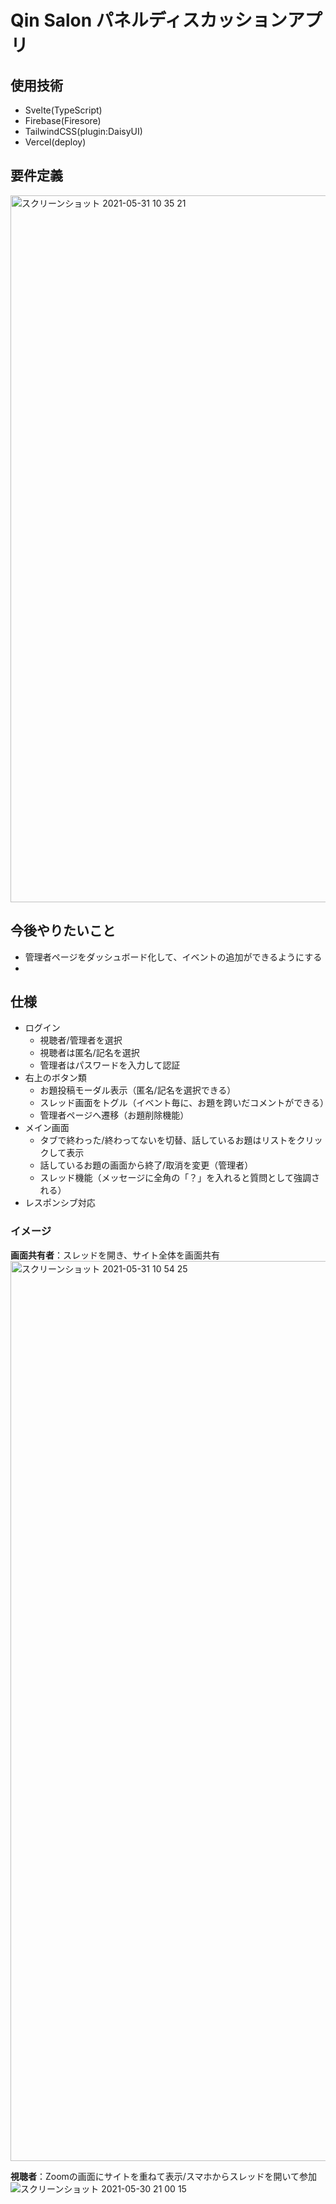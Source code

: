 # Qin Salon パネルディスカッションアプリ

## 使用技術
- Svelte(TypeScript)
- Firebase(Firesore)
- TailwindCSS(plugin:DaisyUI)
- Vercel(deploy)

## 要件定義
<img width="1131" alt="スクリーンショット 2021-05-31 10 35 21" src="https://user-images.githubusercontent.com/71614432/120127984-e8b41480-c1fb-11eb-844e-d65bb697ba57.png">


## 今後やりたいこと
- 管理者ページをダッシュボード化して、イベントの追加ができるようにする
- 

## 仕様
- ログイン
  - 視聴者/管理者を選択
  - 視聴者は匿名/記名を選択
  - 管理者はパスワードを入力して認証
- 右上のボタン類
  - お題投稿モーダル表示（匿名/記名を選択できる）
  - スレッド画面をトグル（イベント毎に、お題を跨いだコメントができる）
  - 管理者ページへ遷移（お題削除機能）
- メイン画面
  - タブで終わった/終わってないを切替、話しているお題はリストをクリックして表示
  - 話しているお題の画面から終了/取消を変更（管理者）
  - スレッド機能（メッセージに全角の「？」を入れると質問として強調される）
- レスポンシブ対応

### イメージ  
**画面共有者**：スレッドを開き、サイト全体を画面共有  
  <img width="1440" alt="スクリーンショット 2021-05-31 10 54 25" src="https://user-images.githubusercontent.com/71614432/120129251-945e6400-c1fe-11eb-996c-d53def44e241.png">
    
**視聴者**：Zoomの画面にサイトを重ねて表示/スマホからスレッドを開いて参加
![スクリーンショット 2021-05-30 21 00 15](https://user-images.githubusercontent.com/71614432/120128220-7abc1d00-c1fc-11eb-8636-69a2d4b4a2aa.png)
